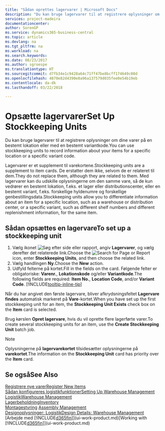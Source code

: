 ```yaml
---
title: "Sådan oprettes lagervarer | Microsoft Docs"
description: "Du kan bruge lagervarer til at registrere oplysninger om dine varer på en bestemt lokation eller med en bestemt variantkode."
services: project-madeira
documentationcenter: 
author: SorenGP
ms.service: dynamics365-business-central
ms.topic: article
ms.devlang: na
ms.tgt_pltfrm: na
ms.workload: na
ms.search.keywords: 
ms.date: 08/23/2017
ms.author: sgroespe
ms.translationtype: HT
ms.sourcegitcommit: d7fb34e1c9428a64c71ff47be8bcff174649c00d
ms.openlocfilehash: 4870e82d4390e0a96a137579d035fee0e54b19eb
ms.contentlocale: da-dk
ms.lasthandoff: 03/22/2018

---
```

# <a name="set-up-stockkeeping-units"></a><span data-ttu-id="d421a-103">Opsætte lagervarer</span><span class="sxs-lookup"><span data-stu-id="d421a-103">Set Up Stockkeeping Units</span></span>
<span data-ttu-id="d421a-104">Du kan bruge lagervarer til at registrere oplysninger om dine varer på en bestemt lokation eller med en bestemt variantkode.</span><span class="sxs-lookup"><span data-stu-id="d421a-104">You can use stockkeeping units to record information about your items for a specific location or a specific variant code.</span></span>  

 <span data-ttu-id="d421a-105">Lagervarer er et supplement til varekortene.</span><span class="sxs-lookup"><span data-stu-id="d421a-105">Stockkeeping units are a supplement to item cards.</span></span> <span data-ttu-id="d421a-106">De erstatter dem ikke, selvom de er relateret til dem.</span><span class="sxs-lookup"><span data-stu-id="d421a-106">They do not replace them, although they are related to them.</span></span> <span data-ttu-id="d421a-107">Med lagervarer kan du udskille oplysningerne om den samme vare, så de kun vedrører en bestemt lokation, f.eks. et lager eller distributionscenter, eller en bestemt variant, f.eks. forskellige hyldenumre og forskellige genbestillingsdata.</span><span class="sxs-lookup"><span data-stu-id="d421a-107">Stockkeeping units allow you to differentiate information about an item for a specific location, such as a warehouse or distribution center, or a specific variant, such as different shelf numbers and different replenishment information, for the same item.</span></span>  

## <a name="to-set-up-a-stockkeeping-unit"></a><span data-ttu-id="d421a-108">Sådan opsættes en lagervare</span><span class="sxs-lookup"><span data-stu-id="d421a-108">To set up a stockkeeping unit</span></span>  

1.  <span data-ttu-id="d421a-109">Vælg ikonet ![Søg efter side eller rapport](media/ui-search/search_small.png "Ikonet Søg efter side eller rapport"), angiv **Lagervarer**, og vælg derefter det relaterede link.</span><span class="sxs-lookup"><span data-stu-id="d421a-109">Choose the ![Search for Page or Report](media/ui-search/search_small.png "Search for Page or Report icon") icon, enter **Stockkeeping Units**, and then choose the related link.</span></span>  
2.  <span data-ttu-id="d421a-110">Vælg handlingen **Ny**.</span><span class="sxs-lookup"><span data-stu-id="d421a-110">Choose the **New** action.</span></span>  
3.  <span data-ttu-id="d421a-111">Udfyld felterne på kortet.</span><span class="sxs-lookup"><span data-stu-id="d421a-111">Fill in the fields on the card.</span></span> <span data-ttu-id="d421a-112">Følgende felter er obligatoriske: **Varenr.**, **Lokationskode** og/eller **Variantkode**.</span><span class="sxs-lookup"><span data-stu-id="d421a-112">The following fields are required: **Item No.**, **Location Code**, and/or **Variant Code**.</span></span> [!INCLUDE[tooltip-inline-tip](includes/tooltip-inline-tip_md.md)]  

<span data-ttu-id="d421a-113">Når du har angivet den første lagervare, bliver afkrydsningsfeltet **Lagervare findes** automatisk markeret på **Vare**-kortet.</span><span class="sxs-lookup"><span data-stu-id="d421a-113">When you have set up the first stockkeeping unit for an item, the **Stockkeeping Unit Exists** check box on the **Item** card is selected.</span></span>  

<span data-ttu-id="d421a-114">Brug kørslen **Opret lagervare**, hvis du vil oprette flere lagerførte varer.</span><span class="sxs-lookup"><span data-stu-id="d421a-114">To create several stockkeeping units for an item, use the **Create Stockkeeping Unit** batch job.</span></span>  

> [!NOTE]  
>  <span data-ttu-id="d421a-115">Oplysningerne på **lagervarekortet** tilsidesætter oplysningerne på **varekortet**.</span><span class="sxs-lookup"><span data-stu-id="d421a-115">The information on the **Stockkeeping Unit** card has priority over the **Item** card.</span></span>  

## <a name="see-also"></a><span data-ttu-id="d421a-116">Se også</span><span class="sxs-lookup"><span data-stu-id="d421a-116">See Also</span></span>  
[<span data-ttu-id="d421a-117">Registrere nye varer</span><span class="sxs-lookup"><span data-stu-id="d421a-117">Register New Items</span></span>](inventory-how-register-new-items.md)  
[<span data-ttu-id="d421a-118">Sådan konfigureres logistikfunktioner</span><span class="sxs-lookup"><span data-stu-id="d421a-118">Setting Up Warehouse Management</span></span>](warehouse-setup-warehouse.md)  
[<span data-ttu-id="d421a-119">Logistik</span><span class="sxs-lookup"><span data-stu-id="d421a-119">Warehouse Management</span></span>](warehouse-manage-warehouse.md)  
[<span data-ttu-id="d421a-120">Lagerbeholdning</span><span class="sxs-lookup"><span data-stu-id="d421a-120">Inventory</span></span>](inventory-manage-inventory.md)  
<span data-ttu-id="d421a-121">[Montagestyring](assembly-assemble-items.md)  </span><span class="sxs-lookup"><span data-stu-id="d421a-121">[Assembly Management](assembly-assemble-items.md)  </span></span>  
[<span data-ttu-id="d421a-122">Designoplysninger: Logistik</span><span class="sxs-lookup"><span data-stu-id="d421a-122">Design Details: Warehouse Management</span></span>](design-details-warehouse-management.md)  
<span data-ttu-id="d421a-123">[Arbejde med [!INCLUDE[d365fin](includes/d365fin_md.md)]](ui-work-product.md)</span><span class="sxs-lookup"><span data-stu-id="d421a-123">[Working with [!INCLUDE[d365fin](includes/d365fin_md.md)]](ui-work-product.md)</span></span>  


